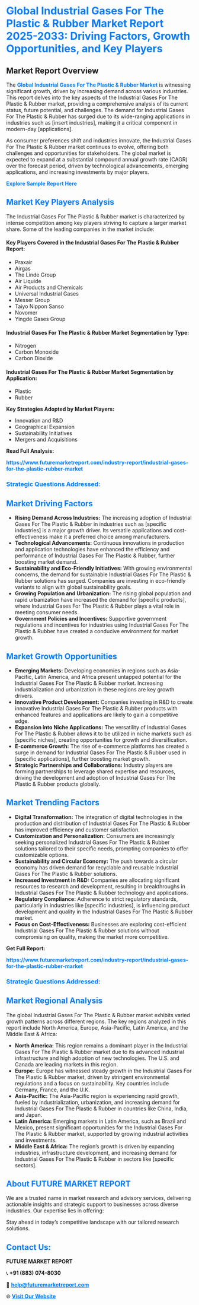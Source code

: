 <h1 style="color: #007BFF;">Global Industrial Gases For The Plastic & Rubber Market Report 2025-2033: Driving Factors, Growth Opportunities, and Key Players</h1>

<section id="overview">
<h2>Market Report Overview</h2>
<p>The <a href="https://www.futuremarketreport.com/industry-report/industrial-gases-for-the-plastic-rubber-market" style="color: #007BFF; text-decoration: none;"><strong>Global Industrial Gases For The Plastic & Rubber Market</strong></a> is witnessing significant growth, driven by increasing demand across various industries. This report delves into the key aspects of the Industrial Gases For The Plastic & Rubber market, providing a comprehensive analysis of its current status, future potential, and challenges. The demand for Industrial Gases For The Plastic & Rubber has surged due to its wide-ranging applications in industries such as [insert industries], making it a critical component in modern-day [applications].</p>
<p>As consumer preferences shift and industries innovate, the Industrial Gases For The Plastic & Rubber market continues to evolve, offering both challenges and opportunities for stakeholders. The global market is expected to expand at a substantial compound annual growth rate (CAGR) over the forecast period, driven by technological advancements, emerging applications, and increasing investments by major players.</p>
</section>

<section id="overview">
<p><a href="https://www.futuremarketreport.com/request-sample/reportId=92150" style="color: #007BFF; text-decoration: none;"><strong>Explore Sample Report Here</strong></a></p>
</section>

<section id="key-players">
<h2 style="color: #007BFF;">Market Key Players Analysis</h2>
<p>The Industrial Gases For The Plastic & Rubber market is characterized by intense competition among key players striving to capture a larger market share. Some of the leading companies in the market include:</p>
<h4>Key Players Covered in the Industrial Gases For The Plastic & Rubber Report:</h4>
<ul><li>Praxair</li><li>Airgas</li><li>The Linde Group</li><li>Air Liquide</li><li>Air Products and Chemicals</li><li>Universal Industrial Gases</li><li>Messer Group</li><li>Taiyo Nippon Sanso</li><li>Novomer</li><li>Yingde Gases Group</li></ul>
<h4>Industrial Gases For The Plastic & Rubber Market Segmentation by Type:</h4>
<ul><li>Nitrogen</li><li>Carbon Monoxide</li><li>Carbon Dioxide</li></ul>

<h4>Industrial Gases For The Plastic & Rubber Market Segmentation by Application:</h4>
<ul><li>Plastic</li><li>Rubber</li></ul>
<p><strong>Key Strategies Adopted by Market Players:</strong></p>
<ul>
<li>Innovation and R&D</li>
<li>Geographical Expansion</li>
<li>Sustainability Initiatives</li>
<li>Mergers and Acquisitions</li>
</ul>
</section>

<section>
<p><strong>Read Full Analysis: </strong></p><a href="https://www.futuremarketreport.com/industry-report/industrial-gases-for-the-plastic-rubber-market" style="color: #007BFF; text-decoration: none;"><strong>https://www.futuremarketreport.com/industry-report/industrial-gases-for-the-plastic-rubber-market</strong></a>
<h3 style="color: #007BFF;">Strategic Questions Addressed:</h3>
</section>

<section id="driving-factors">
<h2 style="color: #007BFF;">Market Driving Factors</h2>
<ul>
<li><strong>Rising Demand Across Industries:</strong> The increasing adoption of Industrial Gases For The Plastic & Rubber in industries such as [specific industries] is a major growth driver. Its versatile applications and cost-effectiveness make it a preferred choice among manufacturers.</li>
<li><strong>Technological Advancements:</strong> Continuous innovations in production and application technologies have enhanced the efficiency and performance of Industrial Gases For The Plastic & Rubber, further boosting market demand.</li>
<li><strong>Sustainability and Eco-Friendly Initiatives:</strong> With growing environmental concerns, the demand for sustainable Industrial Gases For The Plastic & Rubber solutions has surged. Companies are investing in eco-friendly variants to align with global sustainability goals.</li>
<li><strong>Growing Population and Urbanization:</strong> The rising global population and rapid urbanization have increased the demand for [specific products], where Industrial Gases For The Plastic & Rubber plays a vital role in meeting consumer needs.</li>
<li><strong>Government Policies and Incentives:</strong> Supportive government regulations and incentives for industries using Industrial Gases For The Plastic & Rubber have created a conducive environment for market growth.</li>
</ul>
</section>

<section id="growth-opportunities">
<h2 style="color: #007BFF;">Market Growth Opportunities</h2>
<ul>
<li><strong>Emerging Markets:</strong> Developing economies in regions such as Asia-Pacific, Latin America, and Africa present untapped potential for the Industrial Gases For The Plastic & Rubber market. Increasing industrialization and urbanization in these regions are key growth drivers.</li>
<li><strong>Innovative Product Development:</strong> Companies investing in R&D to create innovative Industrial Gases For The Plastic & Rubber products with enhanced features and applications are likely to gain a competitive edge.</li>
<li><strong>Expansion into Niche Applications:</strong> The versatility of Industrial Gases For The Plastic & Rubber allows it to be utilized in niche markets such as [specific niches], creating opportunities for growth and diversification.</li>
<li><strong>E-commerce Growth:</strong> The rise of e-commerce platforms has created a surge in demand for Industrial Gases For The Plastic & Rubber used in [specific applications], further boosting market growth.</li>
<li><strong>Strategic Partnerships and Collaborations:</strong> Industry players are forming partnerships to leverage shared expertise and resources, driving the development and adoption of Industrial Gases For The Plastic & Rubber products globally.</li>
</ul>
</section>

<section id="trending-factors">
<h2 style="color: #007BFF;">Market Trending Factors</h2>
<ul>
<li><strong>Digital Transformation:</strong> The integration of digital technologies in the production and distribution of Industrial Gases For The Plastic & Rubber has improved efficiency and customer satisfaction.</li>
<li><strong>Customization and Personalization:</strong> Consumers are increasingly seeking personalized Industrial Gases For The Plastic & Rubber solutions tailored to their specific needs, prompting companies to offer customizable options.</li>
<li><strong>Sustainability and Circular Economy:</strong> The push towards a circular economy has driven demand for recyclable and reusable Industrial Gases For The Plastic & Rubber solutions.</li>
<li><strong>Increased Investment in R&D:</strong> Companies are allocating significant resources to research and development, resulting in breakthroughs in Industrial Gases For The Plastic & Rubber technology and applications.</li>
<li><strong>Regulatory Compliance:</strong> Adherence to strict regulatory standards, particularly in industries like [specific industries], is influencing product development and quality in the Industrial Gases For The Plastic & Rubber market.</li>
<li><strong>Focus on Cost-Effectiveness:</strong> Businesses are exploring cost-efficient Industrial Gases For The Plastic & Rubber solutions without compromising on quality, making the market more competitive.</li>
</ul>
</section>

<section>
<p><strong>Get Full Report: </strong></p><a href="https://www.futuremarketreport.com/industry-report/industrial-gases-for-the-plastic-rubber-market" style="color: #007BFF; text-decoration: none;"><strong>https://www.futuremarketreport.com/industry-report/industrial-gases-for-the-plastic-rubber-market</strong></a>
<h3 style="color: #007BFF;">Strategic Questions Addressed:</h3>
</section>


<section id="regional-analysis">
<h2 style="color: #007BFF;">Market Regional Analysis</h2>
<p>The global Industrial Gases For The Plastic & Rubber market exhibits varied growth patterns across different regions. The key regions analyzed in this report include North America, Europe, Asia-Pacific, Latin America, and the Middle East & Africa:</p>
<ul>
<li><strong>North America:</strong> This region remains a dominant player in the Industrial Gases For The Plastic & Rubber market due to its advanced industrial infrastructure and high adoption of new technologies. The U.S. and Canada are leading markets in this region.</li>
<li><strong>Europe:</strong> Europe has witnessed steady growth in the Industrial Gases For The Plastic & Rubber market, driven by stringent environmental regulations and a focus on sustainability. Key countries include Germany, France, and the U.K.</li>
<li><strong>Asia-Pacific:</strong> The Asia-Pacific region is experiencing rapid growth, fueled by industrialization, urbanization, and increasing demand for Industrial Gases For The Plastic & Rubber in countries like China, India, and Japan.</li>
<li><strong>Latin America:</strong> Emerging markets in Latin America, such as Brazil and Mexico, present significant opportunities for the Industrial Gases For The Plastic & Rubber market, supported by growing industrial activities and investments.</li>
<li><strong>Middle East & Africa:</strong> The region’s growth is driven by expanding industries, infrastructure development, and increasing demand for Industrial Gases For The Plastic & Rubber in sectors like [specific sectors].</li>
</ul>
</section>

<footer>
<h2 style="color: #007BFF;">About FUTURE MARKET REPORT</h2>
<p>We are a trusted name in market research and advisory services, delivering actionable insights and strategic support to businesses across diverse industries. Our expertise lies in offering:</p>

<p>Stay ahead in today’s competitive landscape with our tailored research solutions.</p>

<h2 style="color: #007BFF;">Contact Us:</h2>
<p><strong>FUTURE MARKET REPORT</strong></p>
<p>📞 <strong>+91 (883) 074-8030</strong></p>
<p>📧 <strong><a href="mailto:help@futuremarketreport.com" style="color: #007BFF;">help@futuremarketreport.com</a></strong></p>
<p>🌐 <strong><a href="https://www.futuremarketreport.com/" style="color: #007BFF;">Visit Our Website</a></strong></p>
</footer>